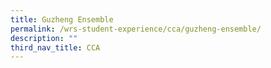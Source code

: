 ```yaml
---
title: Guzheng Ensemble
permalink: /wrs-student-experience/cca/guzheng-ensemble/
description: ""
third_nav_title: CCA
---
```


